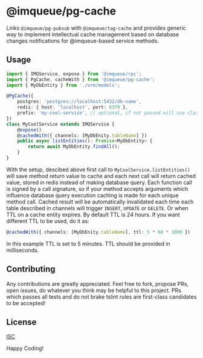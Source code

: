 # @imqueue/pg-cache

Links `@imqueue/pg-pubsub` with `@imqueue/tag-cache` and provides generic
way to implement intellectual cache management based on database changes
notifications for @imqueue-based service methods.

## Usage

~~~typescript
import { IMQService, expose } from '@imqueue/rpc';
import { PgCache, cacheWith } from '@imqueue/pg-cache';
import { MyDbEntity } from './orm/models';

@PgCache({
    postgres: 'postgres://localhost:5432/db-name',
    redis: { host: 'localhost', port: 6379 },
    prefix: 'my-cool-service', // optional, if not passed will use class name as prefix
})
class MyCoolService extends IMQService {
    @expose()
    @cachedWith({ channels: [MyDbEnity.tableName] })
    public async listEntities(): Promise<MyDbEntity> {
        return await MyDbEntity.findAll();
    }
}
~~~

With the setup, descibed above first call to `MyCoolService.listEntities()` will save method return value to cache and
each next call will return cached value, stored in redis instead of making database query.
Each function call is signed by a call signature, so if your method accepts arguments which influence database query
execution caching is made for each unique method call. Cached result will be automatically invalidated
each time each table described in channels will trigger `INSERT`, `UPDATE` or `DELETE`. Or when TTL on a cache entity
expires. By default TTL is 24 hours. If you want different TTL to be used, do it as:

~~~typescript
@cachedWith({ channels: [MyDbEnity.tableName], ttl: 5 * 60 * 1000 })
~~~

In this example TTL is set to 5 minutes. TTL should be provided in milliseconds.

## Contributing

Any contributions are greatly appreciated. Feel free to fork, propose PRs, open
issues, do whatever you think may be helpful to this project. PRs which passes
all tests and do not brake tslint rules are first-class candidates to be
accepted!

## License

[ISC](https://github.com/imqueue/pg-pubsub/blob/master/LICENSE)

Happy Coding!
